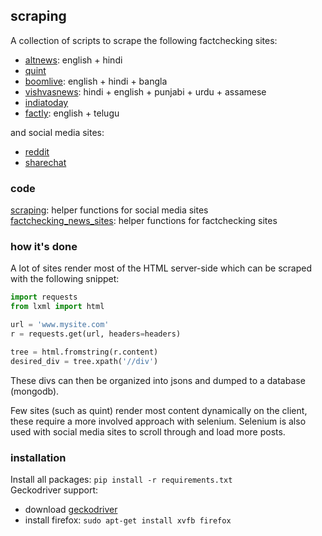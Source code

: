 ## scraping
A collection of scripts to scrape the following factchecking sites:
- [altnews](https://www.altnews.in/): english + hindi  
- [quint](https://www.thequint.com/news/webqoof)
- [boomlive](https://www.boomlive.in/): english + hindi + bangla
- [vishvasnews](https://www.vishvasnews.com): hindi + english + punjabi + urdu + assamese
- [indiatoday](https://www.indiatoday.in/fact-check)
- [factly](https://factly.in/category/fact-check/fake-news/): english + telugu  

and social media sites:
- [reddit](https://reddit.com)
- [sharechat](https://sharechat.com/trending)

### code
[scraping](./scraping.py): helper functions for social media sites  
[factchecking_news_sites](./factchecking_news_sites.py): helper functions for factchecking sites

### how it's done
A lot of sites render most of the HTML server-side which can be scraped with the following snippet:
```python
import requests
from lxml import html

url = 'www.mysite.com'
r = requests.get(url, headers=headers)

tree = html.fromstring(r.content)
desired_div = tree.xpath('//div')
```
These divs can then be organized into jsons and dumped to a database (mongodb).

Few sites (such as quint) render most content dynamically on the client, these require a more involved approach with selenium. Selenium is also used with social media sites to scroll through and load more posts.

### installation
Install all packages: ``` pip install -r requirements.txt ```  
Geckodriver support:  
- download [geckodriver](https://github.com/mozilla/geckodriver/releases)  
- install firefox: ``` sudo apt-get install xvfb firefox ```  
